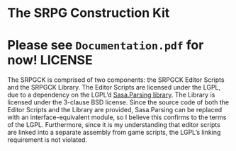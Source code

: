 The SRPG Construction Kit
=========================
Please see `Documentation.pdf` for now!
LICENSE
=======
The SRPGCK is comprised of two components: the SRPGCK Editor Scripts and the SRPGCK Library. The Editor Scripts are licensed under the LGPL, due to a dependency on the LGPL’d [Sasa.Parsing library]( http://sourceforge.net/projects/sasa/ "Sasa Library"). The Library is licensed under the 3-clause BSD license.
Since the source code of both the Editor Scripts and the Library are provided, Sasa.Parsing can be replaced with an interface-equivalent module, so I believe this confirms to the terms of the LGPL. Furthermore, since it is my understanding that editor scripts are linked into a separate assembly from game scripts, the LGPL’s linking requirement is not violated.